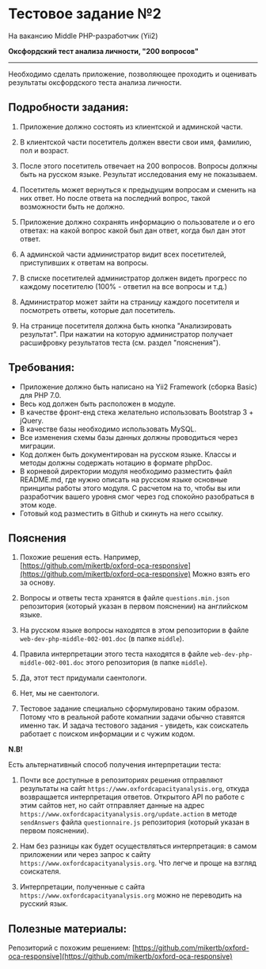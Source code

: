 # Тестовое задание №2

На вакансию Middle PHP-разработчик (Yii2)

**Оксфордский тест анализа личности, "200 вопросов"**

---

Необходимо сделать приложение, позволяющее проходить и оценивать результаты оксфордского теста анализа личности.

## Подробности задания:

1. Приложение должно состоять из клиентской и админской части.

2. В клиентской части посетитель должен ввести свои имя, фамилию, пол и возраст.

3. После этого посетитель отвечает на 200 вопросов. Вопросы должны быть на русском языке. Результат исследования ему не показываем.

4. Посетитель может вернуться к предыдущим вопросам и сменить на них ответ. Но после ответа на последний вопрос, такой возможности быть не должно.

5. Приложение должно сохранять информацию о пользователе и о его ответах: на какой вопрос какой был дан ответ, когда был дан этот ответ.

6. А админской части администратор видит всех посетителей, приступивших к ответам на вопросы.

7. В списке посетителей администратор должен видеть прогресс по каждому посетителю (100% - ответил на все вопросы и т.д.)

8. Администратор может зайти на страницу каждого посетителя и посмотреть ответы, которые дал посетитель.

9. На странице посетителя должна быть кнопка "Анализировать результат". При нажатии на которую администратор получает расшифровку результатов теста (см. раздел "пояснения").


## Требования:

- Приложение должно быть написано на Yii2 Framework (сборка Basic) для PHP 7.0.
- Весь код должен быть расположен в модуле.
- В качестве фронт-енд стека желательно использовать Bootstrap 3 + jQuery.
- В качестве базы необходимо использовать MySQL.
- Все изменения схемы базы данных должны проводиться через миграции.
- Код должен быть документирован на русском языке. Классы и методы должны содержать нотацию в формате phpDoc.
- В корневой директории модуля необходимо разместить файл README.md, где нужно описать на русском языке основные принципы работы этого модуля. С расчетом на то, чтобы вы или разработчик вашего уровня смог через год спокойно разобраться в этом коде.
- Готовый код разместить в Github и скинуть на него ссылку.


## Пояснения

1. Похожие решения есть. Например, [https://github.com/mikertb/oxford-oca-responsive](https://github.com/mikertb/oxford-oca-responsive) Можно взять его за основу.

2. Вопросы и ответы теста хранятся в файле `questions.min.json` репозитория (который указан в первом пояснении) на английском языке.

3. На русском языке вопросы находятся в этом репозитории в файле `web-dev-php-middle-002-001.doc` (в папке `middle`).

4. Правила интерпретации этого теста находятся в файле `web-dev-php-middle-002-001.doc` этого репозитория (в папке `middle`).

5. Да, этот тест придумали саентологи.

6. Нет, мы не саентологи.

7. Тестовое задание специально сформулировано таким образом. Потому что в реальной работе комапнии задачи обычно ставятся именно так. И задача тестового задания - увидеть, как соискатель работает с поиском информации и с чужим кодом.


**N.B!**

Есть альтернативный способ получения интерпретации теста:

1. Почти все доступные в репозиториях решения отправляют результаты на сайт `https://www.oxfordcapacityanalysis.org`, откуда возвращается интерпретация ответов. Открытого API по работе с этим сайтов нет, но сайт отправляет данные на адрес `https://www.oxfordcapacityanalysis.org/update.action` в методе `sendAnswers` файла `questionnaire.js` репозитория (который указан в первом пояснении).

2. Нам без разницы как будет осуществляться интерпретация: в самом приложении или через запрос к сайту `https://www.oxfordcapacityanalysis.org`. Что легче и проще на взгляд соискателя.

3. Интерпретации, полученные с сайта `https://www.oxfordcapacityanalysis.org` можно не переводить на русский язык.


## Полезные материалы:

Репозиторий с похожим решением:
[https://github.com/mikertb/oxford-oca-responsive](https://github.com/mikertb/oxford-oca-responsive)

